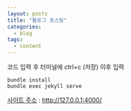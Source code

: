 ```yaml
---
layout: posts
title: "블로그 포스팅"
categories:
  - blog
tags:
  - content
---
```



코드 입력 후 터미널에 ctrl+c (저장) 이후 입력 
 
```
bundle install
bundle exec jekyll serve
```

[사이트 주소](http://127.0.0.1:4000/) : http://127.0.0.1:4000/



